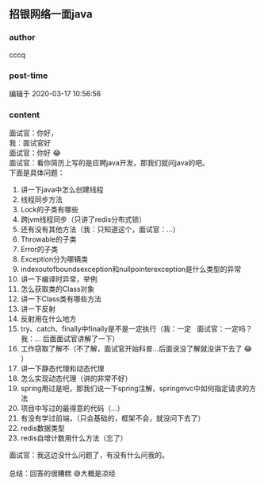 ## 招银网络一面java
### author 
cccq
### post-time 

编辑于  2020-03-17 10:56:56
### content 
<div class="post-topic-des nc-post-content">
 <div>
  面试官：你好，
 </div>
 <div>
  我：面试官好
 </div>
 <div>
  面试官：你好
  <span>
   😂
  </span>
 </div>
 <div>
  <span>
   面试官：看你简历上写的是应聘java开发，那我们就问java的吧。
  </span>
 </div>
 <div>
  <span>
   下面是具体问题：
  </span>
 </div>
 <div>
  <ol>
   <li>
    <span>
     讲一下java中怎么创建线程
    </span>
   </li>
   <li>
    <span>
     线程同步方法
    </span>
   </li>
   <li>
    <span>
     Lock的子类有哪些
    </span>
   </li>
   <li>
    <span>
     跨jvm线程同步（只讲了redis分布式锁）
    </span>
   </li>
   <li>
    <span>
     还有没有其他方法（我：只知道这个，面试官：...）
    </span>
   </li>
   <li>
    <span>
     Throwable的子类
    </span>
   </li>
   <li>
    <span>
     Error的子类
    </span>
   </li>
   <li>
    <span>
     Exception分为哪辆类
    </span>
   </li>
   <li>
    <span>
     indexoutofboundsexception和nullpointerexception是什么类型的异常
    </span>
   </li>
   <li>
    <span>
     讲一下编译时异常，举例
    </span>
   </li>
   <li>
    <span>
     怎么获取类的Class对象
    </span>
   </li>
   <li>
    <span>
     讲一下Class类有哪些方法
    </span>
   </li>
   <li>
    讲一下反射
   </li>
   <li>
    反射用在什么地方
   </li>
   <li>
    try、catch、finally中finally是不是一定执行（我：一定   面试官：一定吗？ 我：... 后面面试官讲解了一下）
   </li>
   <li>
    工作窃取了解不（不了解，面试官开始科普...后面说没了解就没讲下去了
    <span>
     😂
    </span>
    ）
   </li>
   <li>
    讲一下静态代理和动态代理
   </li>
   <li>
    怎么实现动态代理（讲的非常不好）
   </li>
   <li>
    spring用过是吧，那我们说一下spring注解，springmvc中如何指定请求的方法
   </li>
   <li>
    项目中写过的最得意的代码（...）
   </li>
   <li>
    有没有学过前端，（只会基础的，框架不会，就没问下去了）
   </li>
   <li>
    redis数据类型
   </li>
   <li>
    redis自增计数用什么方法（忘了）
   </li>
  </ol>
 </div>
 <div>
  面试官：我这边没什么问题了，有没有什么问我的。
 </div>
 <div>
  <br/>
 </div>
 <div>
  总结：回答的很糟糕
  <span>
   😅大概是凉经
  </span>
 </div>
 <div>
 </div>
</div>
